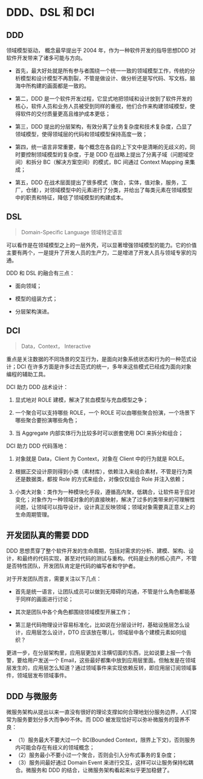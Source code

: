 # DDD、DSL 和 DCI

## DDD
   领域模型驱动， 概念最早提出于 2004 年，作为一种软件开发的指导思想DDD 对软件开发带来了诸多可能与方向。

* 首先，最大好处就是所有参与者围绕一个统一一致的领域模型工作，传统的分析模型和设计模型不再割裂，不管是做设计、做分析还是写代码、写文档，脑海中所构建的画面都是一致的。

* 第二，DDD 是一个软件开发过程，它显式地把领域和设计放到了软件开发的核心，软件人员和业务人员被受到同样的重视，他们合作来构建领域模型，使得软件的交付质量更高且维护成本更低；

* 第三，DDD 提出的分层架构，有效分离了业务复杂度和技术复杂度，凸显了领域模型，使得领域层的代码和领域模型保持高度一致；

* 第四，统一语言非常重要，每个概念在各自的上下文中是清晰的无歧义的，同时要控制领域模型的复杂度，于是 DDD 在战略上提出了分离子域（问题域空间）和拆分 BC（解决方案空间）的模式，BC 间通过 Context Mapping 来集成；

* 第五，DDD 在战术层面提出了很多模式（聚合，实体，值对象，服务，工厂，仓储），对领域模型中的元素进行了分类，并给出了每类元素在领域模型中的职责和特征，降低了领域模型的构建成本。

## DSL
> Domain-Specific Language 领域特定语言

 可以看作是在领域模型之上的一层外壳，可以显著增强领域模型的能力。它的价值主要有两个，一是提升了开发人员的生产力，二是增进了开发人员与领域专家的沟通。

 DDD 和 DSL 的融合有三点：

* 面向领域；

* 模型的组装方式；

* 分层架构演进。

## DCI
> Data，Context， Interactive

重点是关注数据的不同场景的交互行为，是面向对象系统状态和行为的一种范式设计；DCI 在许多方面是许多过去范式的统一，多年来这些模式已经成为面向对象编程的辅助工具。

DCI 助力 DDD 战术设计：

1. 显式地对 ROLE 建模，解决了贫血模型与充血模型之争；

2. 一个聚合可以支持哪些 ROLE，一个 ROLE 可以由哪些聚合扮演，一个场景下哪些聚合要扮演哪些角色；

3. 当 Aggregate 内部实体行为比较多时可以嵌套使用 DCI 来拆分和组合；

DCI 助力 DDD 代码落地：

1. 对象就是 Data，Client 为 Context，对象在 Client 中的行为就是 ROLE。

2. 根据正交设计原则得到小类（素材库），依赖注入来组合素材，不管是行为类还是数据类，都按 Role 的方式来组合，对像仅仅组合 Role 并注入依赖；

3. 小类大对象：类作为一种模块化手段，遵循高内聚，低耦合，让软件易于应对变化；对象作为一种领域对象的的直接映射，解决了过多的类带来的可理解性问题，让领域可以指导设计，设计真正反映领域；领域对象需要真正意义上的生命周期管理。

## 开发团队真的需要 DDD

DDD 思想贯穿了整个软件开发的生命周期，包括对需求的分析、建模、架构、设计，和最终的代码实现，甚至对代码的测试与重构。代码是业务的核心资产，不管是否特性团队，开发团队肯定是代码的编写者和守护者。

对于开发团队而言，需要关注以下几点：

* 首先是统一语言，让团队成员可以做到无障碍的沟通，不管是什么角色都能基于同样的画面进行讨论；

* 其次是团队中各个角色都围绕领域模型开展工作；

* 第三是代码物理设计容易标准化，比如说在分层设计时，基础设施层怎么设计，应用层怎么设计，DTO 应该放在哪儿，领域层中各个建模元素如何组织？

更进一步，在分层架构里，应用层更加关注横切面的东西，比如说要上报一个告警，要给用户发送一个 Email，这些最好都集中放到应用层里面。但触发是在领域层发生的，应用层怎么知道？通过领域事件来实现依赖反转，即应用层订阅领域事件，领域层发布领域事件。

## DDD 与微服务

微服务架构从提出以来一直没有很好的理论支撑如何合理地划分服务边界，人们常常为服务要划分多大而争吵不休。而 DDD 被发现恰好可以弥补微服务的营养不良：
* （1）服务最大不要大过一个 BC(Bounded Context，限界上下文)，否则服务内可能会存在有歧义的领域概念；
* （2）服务最小不要小过一个聚合，否则会引入分布式事务的复杂度；
* （3）服务间最好通过 Domain Event 来进行交互，这样可以让服务保持松耦合。微服务和 DDD 的结合，让微服务架构看起来似乎更加稳健了。